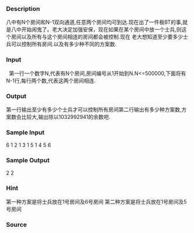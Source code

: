 
### Description

八中有N个房间和N-1双向通道,任意两个房间均可到达.现在出了一件极BT的事,就是八中开始闹鬼了。老大决定加强安保，现在如果在某个房间中放一个士兵,则这个房间以及所有与这个房间相连的房间都会被控制.现在
老大想知道至少要多少士兵可以控制所有房间.以及有多少种不同的方案数. 


### Input
 
第一行一个数字N,代表有N个房间,房间编号从1开始到N.N<=500000,下面将有N-1行,每行两个数,代表这两个房间相连. 


### Output
第一行输出至少有多少个士兵才可以控制所有房间第二行输出有多少种方案数,方案数会比较大,输出除以1032992941的余数吧. 

### Sample Input
6
1 2
1 3
1 5
1 4
5 6

### Sample Output
2
2



### Hint
第一种方案是将士兵放在1号房间及6号房间 
第二种方案是将士兵放在1号房间及5号房间 

### Source
